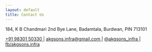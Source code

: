 ```yaml
---
layout: default
title: Contact Us
---
```


184, K B Chandmari 2nd Bye Lane, Badamtala, Burdwan, PIN 713101

[ +91 98301 50330 ]( tel:+919830150330 ) \|
[ akgsons.infra@gmail.com ]( mail:akgsons.infra@gmail.com ) \|
[ @akgsons_infra ]( https://www.twitter.com/akgsons_infra ) \|
[ fb/akgsons.infra ]( https://www.facebook.com/akgsons.infra )





